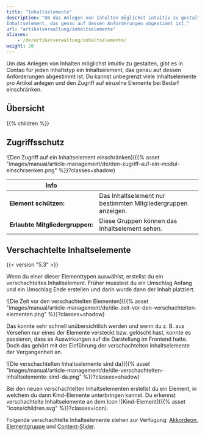 ```yaml
---
title: "Inhaltselemente"
description: "Um das Anlegen von Inhalten möglichst intuitiv zu gestalten, gibt es in Contao für jeden Inhaltstyp ein 
Inhaltselement, das genau auf dessen Anforderungen abgestimmt ist."
url: "artikelverwaltung/inhaltselemente"
aliases:
    - /de/artikelverwaltung/inhaltselemente/
weight: 20
---
```



Um das Anlegen von Inhalten möglichst intuitiv zu gestalten, gibt es in Contao für jeden Inhaltstyp ein Inhaltselement, 
das genau auf dessen Anforderungen abgestimmt ist. Du kannst unbegrenzt viele Inhaltselemente pro Artikel anlegen und 
den Zugriff auf einzelne Elemente bei Bedarf einschränken.


## Übersicht

{{% children %}}


## Zugriffsschutz

![Den Zugriff auf ein Inhaltselement einschränken]({{% asset "images/manual/article-management/de/den-zugriff-auf-ein-modul-einschraenken.png" %}}?classes=shadow)

| Info                                  |                                                                 |
|---------------------------------------|-----------------------------------------------------------------|
| **Element schützen:**                | Das Inhaltselement nur bestimmten Mitgliedergruppen anzeigen.   |
| **Erlaubte&nbsp;Mitgliedergruppen:**  | Diese Gruppen können das Inhaltselement sehen.                  |


## Verschachtelte Inhaltselemente

{{< version "5.3" >}}

Wenn du einer dieser Elementtypen auswählst, erstellst du ein verschachteltes Inhaltselement. Früher musstest du ein
Umschlag Anfang und ein Umschlag Ende erstellen und darin wurde dann der Inhalt platziert.

![Die Zeit vor den verschachtelten Elementen]({{% asset "images/manual/article-management/de/die-zeit-vor-den-verschachtelten-elementen.png" %}}?classes=shadow)

Das konnte sehr schnell unübersichtlich werden und wenn du z. B. aus Versehen nur eines der Elemente versteckt bzw.
gelöscht hast, konnte es passieren, dass es Auswirkungen auf die Darstellung im Frontend hatte. Doch das gehört mit der
Einführung der verschachtelten Inhaltselemente der Vergangenheit an.

![Die verschachtelten Inhaltselemente sind da]({{% asset "images/manual/article-management/de/die-verschachtelten-inhaltselemente-sind-da.png" %}}?classes=shadow)

Bei den neuen verschachtelten Inhaltselementen erstellst du ein Element, in welchem du dann Kind-Elemente unterbringen
kannst. Du erkennst verschachtelte Inhaltselemente an dem Icon ![Kind-Element]({{% asset "icons/children.svg" %}}?classes=icon).

Folgende verschachtelte Inhaltselemente stehen zur Verfügung: 
[Akkordeon](/de/artikelverwaltung/inhaltselemente/verschiedenes/#akkordeon), 
[Elementgruppe ](/de/artikelverwaltung/inhaltselemente/verschiedenes/#elementgruppe) und 
[Content-Slider](/de/artikelverwaltung/inhaltselemente/verschiedenes/#content-slider).